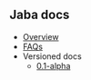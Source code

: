 ## Jaba docs
- [Overview](jaba_overview.html)
- [FAQs](jaba_faqs.html)
- Versioned docs
  - [0.1-alpha](v0.1-alpha/index.html)
